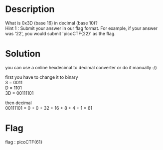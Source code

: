 # Description

What is 0x3D (base 16) in decimal (base 10)?  
Hint 1 : Submit your answer in our flag format. For example, if your answer was '22', you would submit 'picoCTF{22}' as the flag.

# Solution

you can use a online hexdecimal to decimal converter or do it manually :/)

first you have to change it to binary  
3 = 0011  
D = 1101  
3D = 00111101

then decimal  
00111101 = 0 + 0 + 32 + 16 + 8 + 4 + 1 = 61

# Flag

flag : picoCTF{61}
